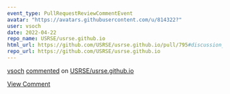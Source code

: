 ```yaml
---
event_type: PullRequestReviewCommentEvent
avatar: "https://avatars.githubusercontent.com/u/814322?"
user: vsoch
date: 2022-04-22
repo_name: USRSE/usrse.github.io
html_url: https://github.com/USRSE/usrse.github.io/pull/795#discussion_r856416180
repo_url: https://github.com/USRSE/usrse.github.io
---
```


<a href='https://github.com/vsoch' target='_blank'>vsoch</a> <a href='https://github.com/USRSE/usrse.github.io/pull/795#discussion_r856416180' target='_blank'>commented</a> on <a href='https://github.com/USRSE/usrse.github.io' target='_blank'>USRSE/usrse.github.io</a>

<a href='https://github.com/USRSE/usrse.github.io/pull/795#discussion_r856416180' target='_blank'>View Comment</a>